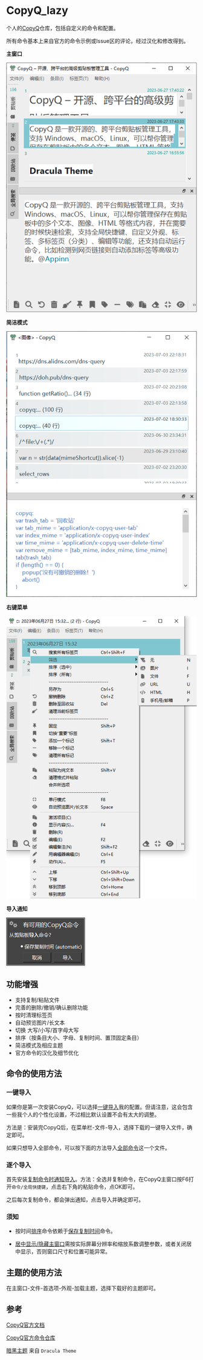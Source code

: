 # CopyQ_lazy
个人的[CopyQ](https://github.com/hluk/CopyQ)仓库，包括自定义的命令和配置。

所有命令基本上来自官方的命令示例或Issue区的评论，经过汉化和修改得到。

**主窗口**

![主窗口](/images/主窗口.png)

**简洁模式**

![简洁模式](/images/简洁模式.png)


**右键菜单**

![右键菜单](/images/右键菜单.png)


**导入通知**

![导入通知](/images/导入通知.png)

## 功能增强

* 支持复制/粘贴文件
* 完善的删除/撤销/确认删除功能
* 按时清理标签页
* 自动预览图片/长文本
* 切换 大写/小写/首字母大写
* 排序（按条目大小、字母、复制时间、置顶固定条目）
* 简洁模式及相应主题
* 官方命令的汉化及细节优化

## 命令的使用方法

### 一键导入
如果你是第一次安装CopyQ，可以选择[一键导入](一键导入/%E4%B8%80%E9%94%AE%E5%AF%BC%E5%85%A5.cpq)我的配置。但请注意，这会包含一些我个人的个性化设置，不过相比默认设置不会有太大的调整。

方法是：安装完CopyQ后，在菜单栏-文件-导入，选择下载的一键导入文件，确定即可。

如果只想导入全部命令，可以按下面的方法导入[全部命令](命令/%E5%85%A8%E9%83%A8%E5%91%BD%E4%BB%A4.ini)这一个文件。

### 逐个导入
首先安装[复制命令时通知导入](命令/%E5%A4%8D%E5%88%B6%E5%91%BD%E4%BB%A4%E6%97%B6%E9%80%9A%E7%9F%A5%E5%AF%BC%E5%85%A5.ini)。方法：全选并复制命令，在CopyQ主窗口按F6打开`命令/全局快捷键`，点击右下角的粘贴命令，点OK即可。

之后每次复制命令，都会弹出通知，点击导入并确定即可。


### 须知
* 按时间[排序](命令/%E6%8E%92%E5%BA%8F.ini)命令依赖于[保存复制时间](命令/%E4%BF%9D%E5%AD%98%E5%A4%8D%E5%88%B6%E6%97%B6%E9%97%B4.ini)命令。


* [居中显示/隐藏主窗口](命令/%E5%B1%85%E4%B8%AD%E6%98%BE%E7%A4%BA%E6%88%96%E9%9A%90%E8%97%8F%E4%B8%BB%E7%AA%97%E5%8F%A3.ini)需按实际屏幕分辨率和缩放系数调整参数，或者关闭居中显示，否则窗口尺寸和位置可能异常。

## 主题的使用方法
在主窗口-文件-首选项-外观-加载主题，选择下载好的主题即可。

## 参考
[CopyQ官方文档](https://copyq.readthedocs.io/en/latest/scripting-api.html)

[CopyQ官方命令仓库](https://github.com/hluk/copyq-commands)

[暗黑主题](https://github.com/dracula/copyq) 来自 `Dracula Theme`
